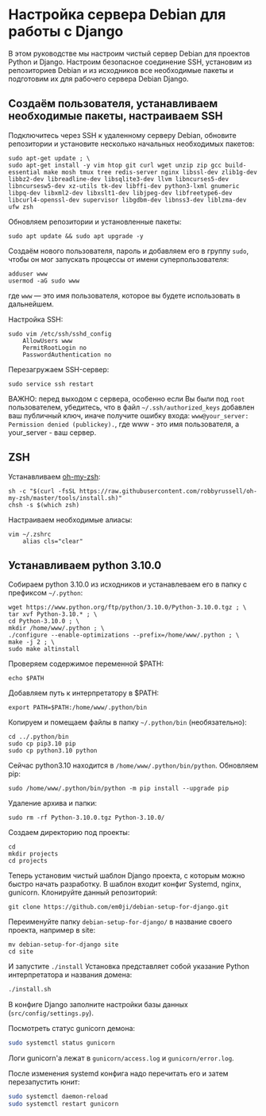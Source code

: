 # Настройка сервера Debian для работы с Django

В этом руководстве мы настроим чистый сервер Debian для проектов Python и Django. Настроим безопасное соединение SSH, установим из репозиториев Debian и из исходников все необходимые пакеты и подготовим их для рабочего сервера Debian Django.

## Создаём пользователя, устанавливаем необходимые пакеты, настраиваем SSH

Подключитесь через SSH к удаленному серверу Debian, обновите репозитории и установите несколько начальных необходимых пакетов:

```
sudo apt-get update ; \
sudo apt-get install -y vim htop git curl wget unzip zip gcc build-essential make mosh tmux tree redis-server nginx libssl-dev zlib1g-dev libbz2-dev libreadline-dev libsqlite3-dev llvm libncurses5-dev libncursesw5-dev xz-utils tk-dev libffi-dev python3-lxml gnumeric libpq-dev libxml2-dev libxslt1-dev libjpeg-dev libfreetype6-dev libcurl4-openssl-dev supervisor libgdbm-dev libnss3-dev liblzma-dev ufw zsh
```

Обновляем репозитории и установленные пакеты:

```
sudo apt update && sudo apt upgrade -y
```

Cоздаём нового пользователя, пароль и добавляем его в группу `sudo`, чтобы он мог запускать процессы от имени суперпользователя:

```
adduser www 
usermod -aG sudo www
```
где `www` — это имя пользователя, которое вы будете использовать в дальнейшем.

Настройка SSH:

```
sudo vim /etc/ssh/sshd_config
    AllowUsers www
    PermitRootLogin no
    PasswordAuthentication no
```

Перезагружаем SSH-сервер:

```
sudo service ssh restart
```

ВАЖНО: перед выходом с сервера, особенно если Вы были под `root` пользователем, убедитесь, что в файл `~/.ssh/authorized_keys` добавлен ваш публичный ключ, иначе получите ошибку входа: `www@your_server: Permission denied (publickey).`, где www - это имя пользователя,  а your_server - ваш сервер.

## ZSH

Устанавливаем [oh-my-zsh](https://github.com/robbyrussell/oh-my-zsh):

```
sh -c "$(curl -fsSL https://raw.githubusercontent.com/robbyrussell/oh-my-zsh/master/tools/install.sh)"
chsh -s $(which zsh)
```

Настраиваем необходимые алиасы:

```
vim ~/.zshrc
    alias cls="clear"
```

## Устанавливаем python 3.10.0

Собираем python 3.10.0 из исходников и устанавлеваем его в папку с префиксом `~/.python`:

```
wget https://www.python.org/ftp/python/3.10.0/Python-3.10.0.tgz ; \
tar xvf Python-3.10.* ; \
cd Python-3.10.0 ; \
mkdir /home/www/.python ; \
./configure --enable-optimizations --prefix=/home/www/.python ; \
make -j 2 ; \
sudo make altinstall
```

Проверяем содержимое переменной $PATH:

```
echo $PATH
```

Добавляем путь к интерпретатору в $PATH:

```
export PATH=$PATH:/home/www/.python/bin
```

Копируем и помещаем файлы в папку `~/.python/bin` (необязательно):

```
cd ../.python/bin
sudo cp pip3.10 pip
sudo cp python3.10 python
```

Сейчас python3.10 находится в `/home/www/.python/bin/python`. Обновляем pip:

```
sudo /home/www/.python/bin/python -m pip install --upgrade pip
```

Удаление архива и папки:

```
sudo rm -rf Python-3.10.0.tgz Python-3.10.0/
```

Создаем директорию под проекты:
```
cd
mkdir projects
cd projects
```

Теперь установим чистый шаблон Django проекта, с которым можно быстро начать разработку. В шаблон входит конфиг Systemd, nginx, gunicorn.
Клонируйте данный репозиторий:
```
git clone https://github.com/em0ji/debian-setup-for-django.git
```
Переименуйте папку `debian-setup-for-django/` в название своего проекта, например в site:
```
mv debian-setup-for-django site
cd site
```
И запустите `./install` Установка представляет собой указание Python интерпретатора и названия домена:

```bash
./install.sh
```

В конфиге Django заполните настройки базы данных (`src/config/settings.py`).

Посмотреть статус gunicorn демона:

```bash
sudo systemctl status gunicorn
```

Логи gunicorn'а лежат в `gunicorn/access.log` и `gunicorn/error.log`.

После изменения systemd конфига надо перечитать его и затем перезапустить юнит:

```bash
sudo systemctl daemon-reload
sudo systemctl restart gunicorn
```
